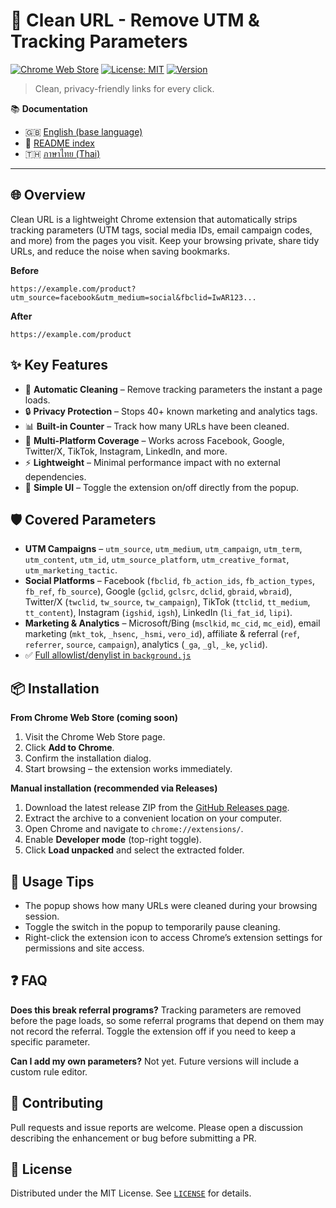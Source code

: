 # 🧹 Clean URL - Remove UTM & Tracking Parameters

[![Chrome Web Store](https://img.shields.io/badge/Chrome-Web%20Store-orange?logo=google-chrome)](https://chrome.google.com/webstore)
[![License: MIT](https://img.shields.io/badge/License-MIT-blue.svg)](LICENSE)
[![Version](https://img.shields.io/badge/version-1.1-green.svg)](manifest.json)

> Clean, privacy-friendly links for every click.

📚 **Documentation**
- 🇬🇧 [English (base language)](README.md)
- 📖 [README index](README_TRANSLATIONS.md)
- 🇹🇭 [ภาษาไทย (Thai)](README.th.md)

---

## 🌐 Overview
Clean URL is a lightweight Chrome extension that automatically strips tracking parameters (UTM tags, social media IDs, email campaign codes, and more) from the pages you visit. Keep your browsing private, share tidy URLs, and reduce the noise when saving bookmarks.

**Before**
```
https://example.com/product?utm_source=facebook&utm_medium=social&fbclid=IwAR123...
```
**After**
```
https://example.com/product
```

## ✨ Key Features
- 🚀 **Automatic Cleaning** – Remove tracking parameters the instant a page loads.
- 🔒 **Privacy Protection** – Stops 40+ known marketing and analytics tags.
- 📊 **Built-in Counter** – Track how many URLs have been cleaned.
- 🎯 **Multi-Platform Coverage** – Works across Facebook, Google, Twitter/X, TikTok, Instagram, LinkedIn, and more.
- ⚡ **Lightweight** – Minimal performance impact with no external dependencies.
- 🎨 **Simple UI** – Toggle the extension on/off directly from the popup.

## 🛡️ Covered Parameters
- **UTM Campaigns** – `utm_source`, `utm_medium`, `utm_campaign`, `utm_term`, `utm_content`, `utm_id`, `utm_source_platform`, `utm_creative_format`, `utm_marketing_tactic`.
- **Social Platforms** – Facebook (`fbclid`, `fb_action_ids`, `fb_action_types`, `fb_ref`, `fb_source`), Google (`gclid`, `gclsrc`, `dclid`, `gbraid`, `wbraid`), Twitter/X (`twclid`, `tw_source`, `tw_campaign`), TikTok (`ttclid`, `tt_medium`, `tt_content`), Instagram (`igshid`, `igsh`), LinkedIn (`li_fat_id`, `lipi`).
- **Marketing & Analytics** – Microsoft/Bing (`msclkid`, `mc_cid`, `mc_eid`), email marketing (`mkt_tok`, `_hsenc`, `_hsmi`, `vero_id`), affiliate & referral (`ref`, `referrer`, `source`, `campaign`), analytics (`_ga`, `_gl`, `_ke`, `yclid`).
- ✅ [Full allowlist/denylist in `background.js`](background.js)

## 📦 Installation
**From Chrome Web Store (coming soon)**
1. Visit the Chrome Web Store page.
2. Click **Add to Chrome**.
3. Confirm the installation dialog.
4. Start browsing – the extension works immediately.

**Manual installation (recommended via Releases)**
1. Download the latest release ZIP from the [GitHub Releases page](/releases).
2. Extract the archive to a convenient location on your computer.
3. Open Chrome and navigate to `chrome://extensions/`.
4. Enable **Developer mode** (top-right toggle).
5. Click **Load unpacked** and select the extracted folder.

## 🧪 Usage Tips
- The popup shows how many URLs were cleaned during your browsing session.
- Toggle the switch in the popup to temporarily pause cleaning.
- Right-click the extension icon to access Chrome’s extension settings for permissions and site access.

## ❓ FAQ
**Does this break referral programs?**
Tracking parameters are removed before the page loads, so some referral programs that depend on them may not record the referral. Toggle the extension off if you need to keep a specific parameter.

**Can I add my own parameters?**
Not yet. Future versions will include a custom rule editor.

## 🤝 Contributing
Pull requests and issue reports are welcome. Please open a discussion describing the enhancement or bug before submitting a PR.

## 📄 License
Distributed under the MIT License. See [`LICENSE`](LICENSE) for details.
